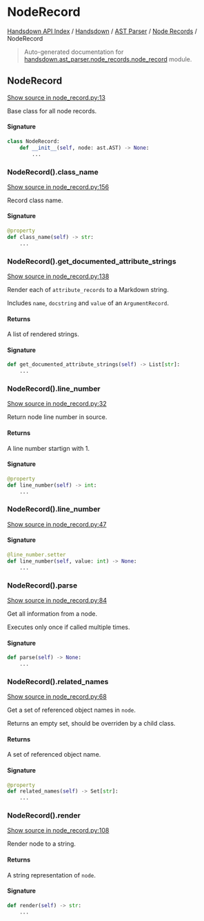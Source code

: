 # NodeRecord

[Handsdown API Index](../../../README.md#handsdown-api-index) / [Handsdown](../../index.md#handsdown) / [AST Parser](../index.md#ast-parser) / [Node Records](./index.md#node-records) / NodeRecord

> Auto-generated documentation for [handsdown.ast_parser.node_records.node_record](https://github.com/vemel/handsdown/blob/main/handsdown/ast_parser/node_records/node_record.py) module.

## NodeRecord

[Show source in node_record.py:13](https://github.com/vemel/handsdown/blob/main/handsdown/ast_parser/node_records/node_record.py#L13)

Base class for all node records.

#### Signature

```python
class NodeRecord:
    def __init__(self, node: ast.AST) -> None:
        ...
```

### NodeRecord().class_name

[Show source in node_record.py:156](https://github.com/vemel/handsdown/blob/main/handsdown/ast_parser/node_records/node_record.py#L156)

Record class name.

#### Signature

```python
@property
def class_name(self) -> str:
    ...
```

### NodeRecord().get_documented_attribute_strings

[Show source in node_record.py:138](https://github.com/vemel/handsdown/blob/main/handsdown/ast_parser/node_records/node_record.py#L138)

Render each of `attribute_records` to a Markdown string.

Includes `name`, `docstring` and `value` of an `ArgumentRecord`.

#### Returns

A list of rendered strings.

#### Signature

```python
def get_documented_attribute_strings(self) -> List[str]:
    ...
```

### NodeRecord().line_number

[Show source in node_record.py:32](https://github.com/vemel/handsdown/blob/main/handsdown/ast_parser/node_records/node_record.py#L32)

Return node line number in source.

#### Returns

A line number startign with 1.

#### Signature

```python
@property
def line_number(self) -> int:
    ...
```

### NodeRecord().line_number

[Show source in node_record.py:47](https://github.com/vemel/handsdown/blob/main/handsdown/ast_parser/node_records/node_record.py#L47)

#### Signature

```python
@line_number.setter
def line_number(self, value: int) -> None:
    ...
```

### NodeRecord().parse

[Show source in node_record.py:84](https://github.com/vemel/handsdown/blob/main/handsdown/ast_parser/node_records/node_record.py#L84)

Get all information from a node.

Executes only once if called multiple times.

#### Signature

```python
def parse(self) -> None:
    ...
```

### NodeRecord().related_names

[Show source in node_record.py:68](https://github.com/vemel/handsdown/blob/main/handsdown/ast_parser/node_records/node_record.py#L68)

Get a set of referenced object names in `node`.

Returns an empty set, should be overriden by a child class.

#### Returns

A set of referenced object name.

#### Signature

```python
@property
def related_names(self) -> Set[str]:
    ...
```

### NodeRecord().render

[Show source in node_record.py:108](https://github.com/vemel/handsdown/blob/main/handsdown/ast_parser/node_records/node_record.py#L108)

Render node to a string.

#### Returns

A string representation of `node`.

#### Signature

```python
def render(self) -> str:
    ...
```
